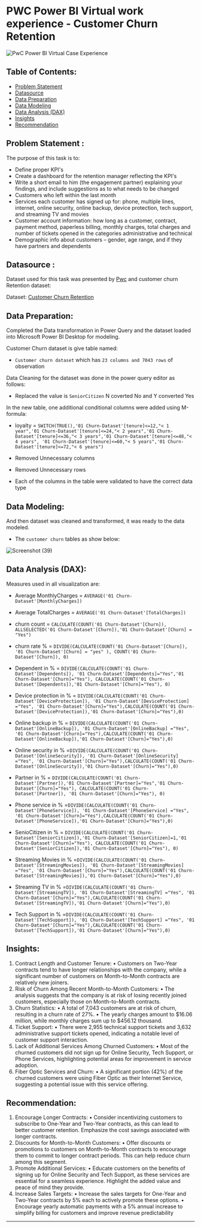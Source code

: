 # PWC Power BI Virtual work experience - Customer Churn Retention

![PwC Power BI Virtual Case Experience](https://user-images.githubusercontent.com/118357991/227788348-b988c4df-7923-46d6-8af7-102b8042f721.png)

## Table of Contents:

- [Problem Statement](https://github.com/DarvinciVincent/Customer_Churn_Retension_dashboard/edit/main/README.md#problem-statement-)
- [Datasource](https://github.com/DarvinciVincent/Customer_Churn_Retension_dashboard/edit/main/README.md#datasource-)
- [Data Preparation](https://github.com/DarvinciVincent/Customer_Churn_Retension_dashboard/edit/main/README.md#data-preparation)
- [Data Modeling](https://github.com/DarvinciVincent/Customer_Churn_Retension_dashboard/edit/main/README.md#data-modeling)
- [Data Analysis (DAX)](https://github.com/DarvinciVincent/Customer_Churn_Retension_dashboard/edit/main/README.md#data-analysis-dax)
- [Insights](https://github.com/DarvinciVincent/Customer_Churn_Retension_dashboard/edit/main/README.md#insights)
- [Recommendation](https://github.com/DarvinciVincent/Customer_Churn_Retension_dashboard/edit/main/README.md#recommendation)

## Problem Statement :

The purpose of this task is to:

- Define proper KPI's
- Create a dashboard for the retention manager reflecting the KPI's
- Write a short email to him (the engagement partner) explaining your findings, and include suggestions as to what needs to be changed
- Customers who left within the last month
- Services each customer has signed up for: phone, multiple lines, internet, online security, online backup, device protection, tech support, and streaming TV and movies
- Customer account information: how long as a customer, contract, payment method, paperless billing, monthly charges, total charges and number of tickets opened in the categories administrative and technical
- Demographic info about customers – gender, age range, and if they have partners and dependents

## Datasource :

Dataset used for this task was presented by [Pwc](https://www.pwc.ch/en/careers-with-pwc/students/virtual-case-experience.html) and customer churn Retention dataset:

Dataset: [Customer Churn Retention](https://github.com/yogeshkasar778/PWC_task_2---Customer_Churn_Retension_dashboard/blob/main/02%20Churn-Dataset.xlsx)

## Data Preparation:

Completed the Data transformation in Power Query and the dataset loaded into Microsoft Power BI Desktop for modeling.

Customer Churn dataset is give table named:

- `Customer churn dataset` which has `23 columns and 7043 rows` of observation

Data Cleaning for the dataset was done in the power query editor as follows:

- Replaced  the value is `SeniorCitizen` N coverted No and Y converted Yes

In the new table, one additional conditional columns were added using M-formula:

- loyalty = `SWITCH(TRUE(),'01 Churn-Dataset'[tenure]<=12,"< 1 year",'01 Churn-Dataset'[tenure]<=24,"< 2 years",'01 Churn-Dataset'[tenure]<=36,"< 3 years",'01 Churn-Dataset'[tenure]<=48,"< 4 years", '01 Churn-Dataset'[tenure]<=60,"< 5 years",'01 Churn-Dataset'[tenure]<=72,"< 6 years")`

- Removed Unnecessary columns 
- Removed Unnecessary rows
- Each of the columns in the table were validated to have the correct data type

## Data Modeling:

And then dataset was cleaned and transformed, it was ready to the data modeled.

- The `customer churn` tables as show below:

![Screenshot (39)](https://user-images.githubusercontent.com/118357991/227792100-51216842-8e72-4e48-b740-aab5d2f97541.png)

## Data Analysis (DAX):

Measures used in  all visualization are:

- Average MonthlyCharges = `AVERAGE('01 Churn-Dataset'[MonthlyCharges])`

- Average TotalCharges = `AVERAGE('01 Churn-Dataset'[TotalCharges])`

- churn count = `CALCULATE(COUNT('01 Churn-Dataset'[Churn]), ALLSELECTED('01 Churn-Dataset'[Churn]),'01 Churn-Dataset'[Churn] = "Yes")`

- churn rate % = `DIVIDE(CALCULATE(COUNT('01 Churn-Dataset'[Churn]), '01 Churn-Dataset'[Churn] = "yes" ), COUNT('01 Churn-Dataset'[Churn]), 0)`

- Dependent in % = `DIVIDE(CALCULATE(COUNT('01 Churn-Dataset'[Dependents]), '01 Churn-Dataset'[Dependents]="Yes",'01 Churn-Dataset'[Churn]="Yes"), CALCULATE(COUNT('01 Churn-Dataset'[Dependents]),'01 Churn-Dataset'[Churn]="Yes"), 0)`

- Device protection in % = `DIVIDE(CALCULATE(COUNT('01 Churn-Dataset'[DeviceProtection]), '01 Churn-Dataset'[DeviceProtection] ="Yes", '01 Churn-Dataset'[Churn]="Yes"),CALCULATE(COUNT('01 Churn-Dataset'[DeviceProtection]),'01 Churn-Dataset'[Churn]="Yes"),0)`

- Online backup in % = `DIVIDE(CALCULATE(COUNT('01 Churn-Dataset'[OnlineBackup]), '01 Churn-Dataset'[OnlineBackup] ="Yes", '01 Churn-Dataset'[Churn]="Yes"),CALCULATE(COUNT('01 Churn-Dataset'[OnlineBackup]),'01 Churn-Dataset'[Churn]="Yes"),0)`

- Online security in % =`DIVIDE(CALCULATE(COUNT('01 Churn-Dataset'[OnlineSecurity]), '01 Churn-Dataset'[OnlineSecurity] ="Yes", '01 Churn-Dataset'[Churn]="Yes"),CALCULATE(COUNT('01 Churn-Dataset'[OnlineSecurity]),'01 Churn-Dataset'[Churn]="Yes"),0)`

- Partner in % = `DIVIDE(CALCULATE(COUNT('01 Churn-Dataset'[Partner]),'01 Churn-Dataset'[Partner]="Yes",'01 Churn-Dataset'[Churn]="Yes"), CALCULATE(COUNT('01 Churn-Dataset'[Partner]), '01 Churn-Dataset'[Churn]="Yes"), 0)`

- Phone service in % =`DIVIDE(CALCULATE(COUNT('01 Churn-Dataset'[PhoneService]), '01 Churn-Dataset'[PhoneService] ="Yes", '01 Churn-Dataset'[Churn]="Yes"),CALCULATE(COUNT('01 Churn-Dataset'[PhoneService]),'01 Churn-Dataset'[Churn]="Yes"),0)`

- SenioCitizen in % = `DIVIDE(CALCULATE(COUNT('01 Churn-Dataset'[SeniorCitizen]),'01 Churn-Dataset'[SeniorCitizen]=1,'01 Churn-Dataset'[Churn]="Yes"), CALCULATE(COUNT('01 Churn-Dataset'[SeniorCitizen]),'01 Churn-Dataset'[Churn]="Yes"), 0)`

- Streaming Movies in % =`DIVIDE(CALCULATE(COUNT('01 Churn-Dataset'[StreamingMovies]), '01 Churn-Dataset'[StreamingMovies] ="Yes", '01 Churn-Dataset'[Churn]="Yes"),CALCULATE(COUNT('01 Churn-Dataset'[StreamingMovies]),'01 Churn-Dataset'[Churn]="Yes"),0)`

- Streaming TV in % =`DIVIDE(CALCULATE(COUNT('01 Churn-Dataset'[StreamingTV]), '01 Churn-Dataset'[StreamingTV] ="Yes", '01 Churn-Dataset'[Churn]="Yes"),CALCULATE(COUNT('01 Churn-Dataset'[StreamingTV]),'01 Churn-Dataset'[Churn]="Yes"),0)`

- Tech Support in % =`DIVIDE(CALCULATE(COUNT('01 Churn-Dataset'[TechSupport]), '01 Churn-Dataset'[TechSupport] ="Yes", '01 Churn-Dataset'[Churn]="Yes"),CALCULATE(COUNT('01 Churn-Dataset'[TechSupport]),'01 Churn-Dataset'[Churn]="Yes"),0)`

## Insights:
1. Contract Length and Customer Tenure:
• Customers on Two-Year contracts tend to have longer relationships with the company, while a significant number of customers on Month-to-Month contracts are relatively
new joiners.
2. Risk of Churn Among Recent Month-to-Month Customers:
• The analysis suggests that the company is at risk of losing recently joined customers, especially those on Month-to-Month contracts.
3. Churn Statistics:
• A total of 7,043 customers are at risk of churn, resulting in a churn rate of 27%.
• The yearly charges amount to $16.06 million, while monthly charges sum up to $456.12 thousand.
4. Ticket Support:
• There were 2,955 technical support tickets and 3,632 administrative support tickets opened, indicating a notable level of customer support interaction.
5. Lack of Additional Services Among Churned Customers:
• Most of the churned customers did not sign up for Online Security, Tech Support, or Phone Services, highlighting potential areas for improvement in service adoption.
6. Fiber Optic Services and Churn:
• A significant portion (42%) of the churned customers were using Fiber Optic as their Internet Service, suggesting a potential issue with this service offering.

## Recommendation:
1. Encourage Longer Contracts:
• Consider incentivizing customers to subscribe to One-Year and Two-Year contracts, as this can lead to better customer retention. Emphasize the cost savings associated with
longer contracts.
2. Discounts for Month-to-Month Customers:
• Offer discounts or promotions to customers on Month-to-Month contracts to encourage them to commit to longer contract periods. This can help reduce churn among this
segment.
3. Promote Additional Services:
• Educate customers on the benefits of signing up for Online Security and Tech Support, as these services are essential for a seamless experience. Highlight the added value
and peace of mind they provide.
4. Increase Sales Targets:
• Increase the sales targets for One-Year and Two-Year contracts by 5% each to actively promote these options.
• Encourage yearly automatic payments with a 5% annual increase to simplify billing for customers and improve revenue predictability

---













